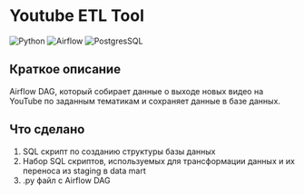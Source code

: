 # Youtube ETL Tool
![Python](https://img.shields.io/badge/Python-3.x-blue) ![Airflow](https://img.shields.io/badge/Airflow-2.x-green) ![PostgresSQL](https://img.shields.io/badge/Postgres-14.x-orange) 


## Краткое описание
Airflow DAG, который собирает данные о выходе новых видео на YouTube по заданным тематикам  и сохраняет данные в базе данных.

## Что сделано
1) SQL скрипт по созданию структуры базы данных
2) Набор SQL скриптов, используемых для трансформации данных и их переноса из staging в data mart
3) .py файл с Airflow DAG

